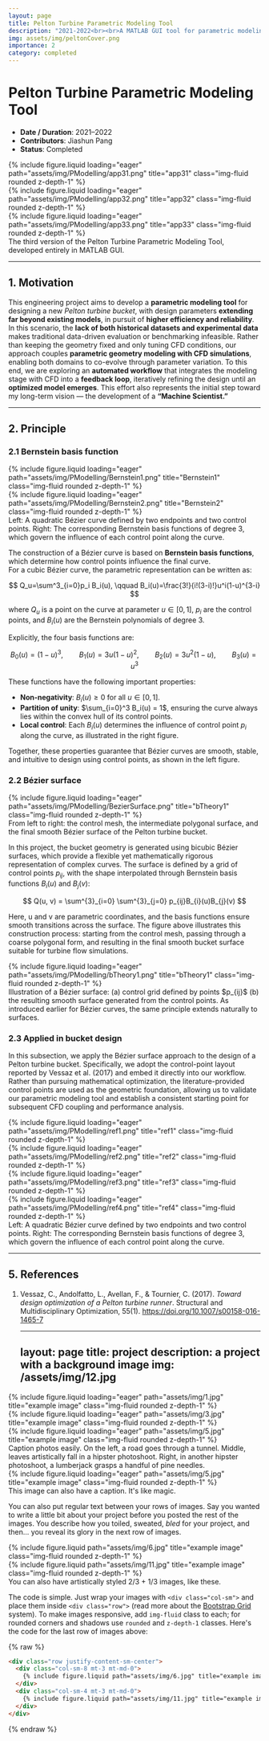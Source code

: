 ```yaml
---
layout: page
title: Pelton Turbine Parametric Modeling Tool
description: "2021-2022<br><br>A MATLAB GUI tool for parametric modeling of Pelton turbines using Bézier curves."
img: assets/img/peltonCover.png
importance: 2
category: completed
---
```


# Pelton Turbine Parametric Modeling Tool

- **Date / Duration**: 2021–2022  
- **Contributors**: Jiashun Pang  
- **Status**: Completed  

<div class="row">
    <div class="col-sm mt-3 mt-md-0">
        {% include figure.liquid loading="eager" path="assets/img/PModelling/app31.png" title="app31" class="img-fluid rounded z-depth-1" %}
    </div>
    <div class="col-sm mt-3 mt-md-0">
        {% include figure.liquid loading="eager" path="assets/img/PModelling/app32.png" title="app32" class="img-fluid rounded z-depth-1" %}
    </div>
    <div class="col-sm mt-3 mt-md-0">
        {% include figure.liquid loading="eager" path="assets/img/PModelling/app33.png" title="app33" class="img-fluid rounded z-depth-1" %}
    </div>
</div>
<div class="caption">
    The third version of the Pelton Turbine Parametric Modeling Tool, developed entirely in MATLAB GUI.
</div>

---

## 1. Motivation 
This engineering project aims to develop a **parametric modeling tool** for designing a new *Pelton turbine bucket*, with design parameters **extending far beyond existing models**, in pursuit of **higher efficiency and reliability**. In this scenario, the **lack of both historical datasets and experimental data** makes traditional data-driven evaluation or benchmarking infeasible. Rather than keeping the geometry fixed and only tuning CFD conditions, our approach couples **parametric geometry modeling with CFD simulations**, enabling both domains to co-evolve through parameter variation. To this end, we are exploring an **automated workflow** that integrates the modeling stage with CFD into a **feedback loop**, iteratively refining the design until an **optimized model emerges**. This effort also represents the initial step toward my long-term vision — the development of a **“Machine Scientist.”**

---

## 2. Principle

### 2.1 Bernstein basis function

<div class="row">
    <div class="col-sm mt-3 mt-md-0">
        {% include figure.liquid loading="eager" path="assets/img/PModelling/Bernstein1.png" title="Bernstein1" class="img-fluid rounded z-depth-1" %}
    </div>
    <div class="col-sm mt-3 mt-md-0">
        {% include figure.liquid loading="eager" path="assets/img/PModelling/Bernstein2.png" title="Bernstein2" class="img-fluid rounded z-depth-1" %}
    </div>
</div>
<div class="caption">
    Left: A quadratic Bézier curve defined by two endpoints and two control points.
Right: The corresponding Bernstein basis functions of degree 3, which govern the influence of each control point along the curve.
</div>

The construction of a Bézier curve is based on **Bernstein basis functions**, which determine how control points influence the final curve.  
For a cubic Bézier curve, the parametric representation can be written as:

$$
Q_u=\sum^3_{i=0}p_i B_i(u), \qquad B_i(u)=\frac{3!}{i!(3-i)!}u^i(1-u)^{3-i}
$$

where $Q_u$ is a point on the curve at parameter $u \in [0,1]$, $p_i$ are the control points, and $B_i(u)$ are the Bernstein polynomials of degree 3.

Explicitly, the four basis functions are:

$$
B_0(u)=(1-u)^3, \qquad B_1(u)=3u(1-u)^2, \qquad B_2(u)=3u^2(1-u), \qquad B_3(u)=u^3
$$

These functions have the following important properties:

- **Non-negativity**: $B_i(u) \geq 0$ for all $u \in [0,1]$.  
- **Partition of unity**: $\sum_{i=0}^3 B_i(u) = 1$, ensuring the curve always lies within the convex hull of its control points.  
- **Local control**: Each $B_i(u)$ determines the influence of control point $p_i$ along the curve, as illustrated in the right figure.  

Together, these properties guarantee that Bézier curves are smooth, stable, and intuitive to design using control points, as shown in the left figure.


### 2.2 Bézier surface
<div class="row">
    <div class="col-sm mt-3 mt-md-0">
        {% include figure.liquid loading="eager" path="assets/img/PModelling/BezierSurface.png" title="bTheory1" class="img-fluid rounded z-depth-1" %}
    </div>
</div>
<div class="caption">
    From left to right: the control mesh, the intermediate polygonal surface, and the final smooth Bézier surface of the Pelton turbine bucket.
</div>

In this project, the bucket geometry is generated using bicubic Bézier surfaces, which provide a flexible yet mathematically rigorous representation of complex curves. The surface is defined by a grid of control points $p_{ij}$, with the shape interpolated through Bernstein basis functions $B_{i}(u)$ and $B_{j}(v)$:

$$
    Q(u, v) = \sum^{3}_{i=0} \sum^{3}_{j=0} p_{ij}B_{i}(u)B_{j}(v)
$$

Here, u and v are parametric coordinates, and the basis functions ensure smooth transitions across the surface. The figure above illustrates this construction process: starting from the control mesh, passing through a coarse polygonal form, and resulting in the final smooth bucket surface suitable for turbine flow simulations.

<div class="row">
    <div class="col-sm mt-3 mt-md-0">
        {% include figure.liquid loading="eager" path="assets/img/PModelling/bTheory1.png" title="bTheory1" class="img-fluid rounded z-depth-1" %}
    </div>
</div>
<div class="caption">
    Illustration of a Bézier surface: (a) control grid defined by points $p_{ij}$ (b) the resulting smooth surface generated from the control points. As introduced earlier for Bézier curves, the same principle extends naturally to surfaces.
</div>

### 2.3 Applied in bucket design

In this subsection, we apply the Bézier surface approach to the design of a Pelton turbine bucket. Specifically, we adopt the control-point layout reported by Vessaz et al. (2017) and embed it directly into our workflow. Rather than pursuing mathematical optimization, the literature-provided control points are used as the geometric foundation, allowing us to validate our parametric modeling tool and establish a consistent starting point for subsequent CFD coupling and performance analysis.

<div class="row">
    <div class="col-sm mt-3 mt-md-0">
        {% include figure.liquid loading="eager" path="assets/img/PModelling/ref1.png" title="ref1" class="img-fluid rounded z-depth-1" %}
    </div>
    <div class="col-sm mt-3 mt-md-0">
        {% include figure.liquid loading="eager" path="assets/img/PModelling/ref2.png" title="ref2" class="img-fluid rounded z-depth-1" %}
    </div>
    <div class="col-sm mt-3 mt-md-0">
        {% include figure.liquid loading="eager" path="assets/img/PModelling/ref3.png" title="ref3" class="img-fluid rounded z-depth-1" %}
    </div>
    <div class="col-sm mt-3 mt-md-0">
        {% include figure.liquid loading="eager" path="assets/img/PModelling/ref4.png" title="ref4" class="img-fluid rounded z-depth-1" %}
    </div>
</div>
<div class="caption">
    Left: A quadratic Bézier curve defined by two endpoints and two control points.
Right: The corresponding Bernstein basis functions of degree 3, which govern the influence of each control point along the curve.
</div>

---

## 5. References

1. Vessaz, C., Andolfatto, L., Avellan, F., & Tournier, C. (2017). *Toward design optimization of a Pelton turbine runner*. Structural and Multidisciplinary Optimization, 55(1). https://doi.org/10.1007/s00158-016-1465-7


    ---
    layout: page
    title: project
    description: a project with a background image
    img: /assets/img/12.jpg
    ---

<div class="row">
    <div class="col-sm mt-3 mt-md-0">
        {% include figure.liquid loading="eager" path="assets/img/1.jpg" title="example image" class="img-fluid rounded z-depth-1" %}
    </div>
    <div class="col-sm mt-3 mt-md-0">
        {% include figure.liquid loading="eager" path="assets/img/3.jpg" title="example image" class="img-fluid rounded z-depth-1" %}
    </div>
    <div class="col-sm mt-3 mt-md-0">
        {% include figure.liquid loading="eager" path="assets/img/5.jpg" title="example image" class="img-fluid rounded z-depth-1" %}
    </div>
</div>
<div class="caption">
    Caption photos easily. On the left, a road goes through a tunnel. Middle, leaves artistically fall in a hipster photoshoot. Right, in another hipster photoshoot, a lumberjack grasps a handful of pine needles.
</div>
<div class="row">
    <div class="col-sm mt-3 mt-md-0">
        {% include figure.liquid loading="eager" path="assets/img/5.jpg" title="example image" class="img-fluid rounded z-depth-1" %}
    </div>
</div>
<div class="caption">
    This image can also have a caption. It's like magic.
</div>

You can also put regular text between your rows of images.
Say you wanted to write a little bit about your project before you posted the rest of the images.
You describe how you toiled, sweated, _bled_ for your project, and then... you reveal its glory in the next row of images.

<div class="row justify-content-sm-center">
    <div class="col-sm-8 mt-3 mt-md-0">
        {% include figure.liquid path="assets/img/6.jpg" title="example image" class="img-fluid rounded z-depth-1" %}
    </div>
    <div class="col-sm-4 mt-3 mt-md-0">
        {% include figure.liquid path="assets/img/11.jpg" title="example image" class="img-fluid rounded z-depth-1" %}
    </div>
</div>
<div class="caption">
    You can also have artistically styled 2/3 + 1/3 images, like these.
</div>

The code is simple.
Just wrap your images with `<div class="col-sm">` and place them inside `<div class="row">` (read more about the <a href="https://getbootstrap.com/docs/4.4/layout/grid/">Bootstrap Grid</a> system).
To make images responsive, add `img-fluid` class to each; for rounded corners and shadows use `rounded` and `z-depth-1` classes.
Here's the code for the last row of images above:

{% raw %}

```html
<div class="row justify-content-sm-center">
  <div class="col-sm-8 mt-3 mt-md-0">
    {% include figure.liquid path="assets/img/6.jpg" title="example image" class="img-fluid rounded z-depth-1" %}
  </div>
  <div class="col-sm-4 mt-3 mt-md-0">
    {% include figure.liquid path="assets/img/11.jpg" title="example image" class="img-fluid rounded z-depth-1" %}
  </div>
</div>
```

{% endraw %}
